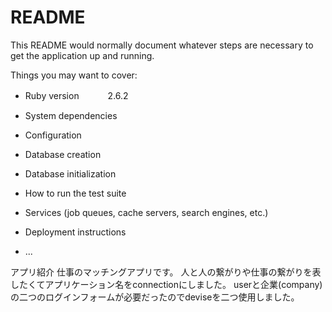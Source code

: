 # README

This README would normally document whatever steps are necessary to get the
application up and running.

Things you may want to cover:

* Ruby version
　　　2.6.2
* System dependencies

* Configuration

* Database creation

* Database initialization

* How to run the test suite

* Services (job queues, cache servers, search engines, etc.)

* Deployment instructions

* ...


アプリ紹介
仕事のマッチングアプリです。
人と人の繋がりや仕事の繋がりを表したくてアプリケーション名をconnectionにしました。
userと企業(company)の二つのログインフォームが必要だったのでdeviseを二つ使用しました。